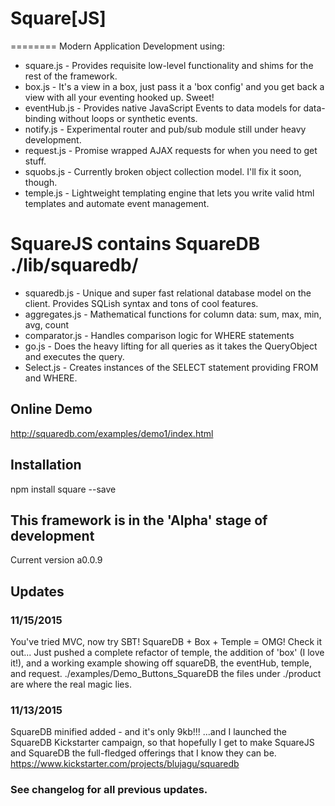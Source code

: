 # Square[JS]
========
Modern Application Development using:
* square.js - Provides requisite low-level functionality and shims for the rest of the framework.
* box.js - It's a view in a box, just pass it a 'box config' and you get back a view with all your eventing hooked up. Sweet!
* eventHub.js - Provides native JavaScript Events to data models for data-binding without loops or synthetic events.
* notify.js - Experimental router and pub/sub module still under heavy development.
* request.js - Promise wrapped AJAX requests for when you need to get stuff.
* squobs.js - Currently broken object collection model. I'll fix it soon, though.
* temple.js - Lightweight templating engine that lets you write valid html templates and automate event management.

SquareJS contains SquareDB ./lib/squaredb/
==================
* squaredb.js - Unique and super fast relational database model on the client. Provides SQLish syntax and tons of cool features.
* aggregates.js - Mathematical functions for column data: sum, max, min, avg, count
* comparator.js - Handles comparison logic for WHERE statements
* go.js - Does the heavy lifting for all queries as it takes the QueryObject and executes the query.
* Select.js - Creates instances of the SELECT statement providing FROM and WHERE.

## Online Demo
http://squaredb.com/examples/demo1/index.html

## Installation
  npm install square --save

## This framework is in the 'Alpha' stage of development
Current version a0.0.9

## Updates
### 11/15/2015
You've tried MVC, now try SBT! SquareDB + Box + Temple = OMG! Check it out...
Just pushed a complete refactor of temple, the addition of 'box' (I love it!), and a working example showing off squareDB, the eventHub, temple, and request. ./examples/Demo_Buttons_SquareDB
the files under ./product are where the real magic lies.

### 11/13/2015
SquareDB minified added - and it's only 9kb!!! ...and I launched the SquareDB Kickstarter campaign, so that hopefully I get to make SquareJS and SquareDB the full-fledged offerings that I know they can be. https://www.kickstarter.com/projects/blujagu/squaredb

### See changelog for all previous updates.

